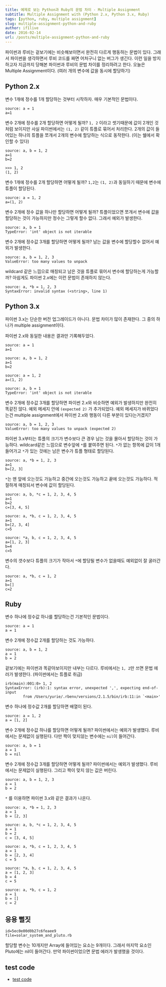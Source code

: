 ```yaml
---
title: 예제로 보는 Python과 Ruby의 문법 차이 - Multiple Assignment
subtitle: Multiple Assignment with (Python 2.x, Python 3.x, Ruby)
tags: [python, ruby, multiple assignment]
slug: multiple-assignment-python-and-ruby
author: if1live
date: 2016-02-14
url: /posts/multiple-assignment-python-and-ruby
---
```

파이썬과 루비는 겉보기에는 비슷해보이면서 완전히 다르게 행동하는 문법이 있다.
그래서 파이썬을 생각하면서 루비 코드를 짜면 어처구니 없는 버그가 생긴다.
이런 일을 방지하고자 지금까지 당해본 파이썬과 루비의 문법 차이를 정리하려고 한다.
오늘은 Multiple Assignment이다. (여러 개의 변수에 값을 동시에 할당하기)

## Python 2.x

변수 1개에 정수를 1개 할당하는 것부터 시작하자.
매우 기본적인 문법이다.
```
source: a = 1
a=1
```

변수 2개에 정수를 2개 할당하면 어떻게 될까?
``1, 2`` 이라고 썻기때문에 값이 2개인 것처럼 보이지만 사실 파이썬에서는 ``(1, 2)`` 같이 튜플로 묶어서 처리한다.
2개의 값이 들어있는 하나의 튜플을 쪼개서 2개의 변수에 할당하는 식으로 동작한다. (이는 쉘에서 확인할 수 있다)

```
source: a, b = 1, 2
a=1
b=2

>>> 1, 2
(1, 2)
```


변수 1개에 정수를 2개 할당하면 어떻게 될까?
``1,2``는 ``(1, 2)``과 동일하기 때문에 변수에 튜플이 할당된다.
```
source: a = 1, 2
a=(1, 2)
```

변수 2개에 정수 값을 하나만 할당하면 어떻게 될까?
튜플이었으면 쪼개서 변수에 값을 할당하는 것이 가능하지만 정수는 그렇게 할수 없다.
그래서 예외가 발생한다.

```
source: a, b = 1
TypeError: 'int' object is not iterable
```

변수 2개에 정수값 3개를 할당하면 어떻게 될까?
남는 값을 변수에 할당할수 없어서 예외가 발생한다.
```
source: a, b = 1, 2, 3
ValueError: too many values to unpack
```

wildcard 같은 느낌으로 매칭되고 남은 것을 튜플로 묶어서 변수에 할당하는게 가능할까?
아쉽게도 파이썬 2.x에는 이런 문법이 존재하지 않는다.
```
source: a, *b = 1, 2, 3
SyntaxError: invalid syntax (<string>, line 1)
```

## Python 3.x

파이썬 3.x는 단순한 버전 업그레이드가 아니다. 문법 차이가 많이 존재한다.
그 중의 하나가 multiple assignment이다.

파이썬 2.x와 동일한 내용은 결과만 기록해두었다.
```
source: a = 1
a=1

source: a, b = 1, 2
a=1
b=2

source: a = 1, 2
a=(1, 2)

source: a, b = 1
TypeError: 'int' object is not iterable
```

변수 2개에 정수값 3개를 할당하면 파이썬 2.x와 비슷하면 예외가 발생하지만 완전히 똑같진 않다.
예외 메세지 안에 ``(expected 2)`` 가 추가되었다.
예외 메세지가 바뀌었다는건 multiple assignment에서 파이썬 2.x와 행동이 다른 부분이 있다는거겠지?

```
source: a, b = 1, 2, 3
ValueError: too many values to unpack (expected 2)
```

파이썬 3.x부터는 튜플의 크기가 변수보다 큰 경우 남는 것을 몰아서 할당하는 것이 가능하다.
wildcard같은 느낌으로 변수앞에 ``*``를 붙여주면 된다.
``*``가 없는 항목에 값이 1개 들어가고 ``*``가 있는 것에는 남은 변수가 튜플 형태로 할당된다.
```
source: a, *b = 1, 2, 3
a=1
b=[2, 3]
```

``*``는 맨 앞에 오는것도 가능하고 중간에 오는것도 가능하고 끝에 오는것도 가능하다.
적절하게 매칭되서 변수에 값이 할당된다.

```
source: a, b, *c = 1, 2, 3, 4, 5
a=1
b=2
c=[3, 4, 5]

source: a, *b, c = 1, 2, 3, 4, 5
a=1
b=[2, 3, 4]
c=5

source: *a, b, c = 1, 2, 3, 4, 5
a=[1, 2, 3]
b=4
c=5
```

변수의 갯수보다 튜플의 크기가 작아서 ``*``에 할당될 변수가 없을때도 예외없이 잘 굴러간다.

```
source: a, *b, c = 1, 2
a=1
b=[]
c=2
```

## Ruby

변수 하나에 정수값 하나를 할당하는건 기본적인 문법이다.
```
source: a = 1
a = 1
```


변수 2개에 정수값 2개를 할당하는 것도 가능하다.
```
source: a, b = 1, 2
a = 1
b = 2
```

겉보기에는 파이썬과 똑같아보이지만 내부는 다르다.
루비에서는 ``1, 2``만 쓰면 문법 에러가 발생한다. (파이썬에서는 튜플로 취급)
```
irb(main):001:0> 1, 2
SyntaxError: (irb):1: syntax error, unexpected ',', expecting end-of-input
        from /Users/yurie/.rbenv/versions/2.1.5/bin/irb:11:in `<main>'
```

변수 하나에 정수값 2개를 할당하면 배열이 된다.
```
source: a = 1, 2
a = [1, 2]
```


변수 2개에 정수값 하나를 할당하면 어떻게 될까?
파이썬에서는 예외가 발생했다.
루비에서는 문제없이 실행된다. 다만 짝이 맞지않는 변수에는 ``nil``이 들어간다.
```
source: a, b = 1
a = 1
b = nil
```

변수 2개에 정수갑 3개를 할당하면 어떻게 될까?
파이썬에서는 예외가 발생했다.
루비에서는 문제없이 실행된다. 그리고 짝이 맞지 않는 값은 버린다.
```
source: a, b = 1, 2, 3
a = 1
b = 2
```

``*`` 를 이용하면 파이썬 3.x와 같은 결과가 나온다.

```
source: a, *b = 1, 2, 3
a = 1
b = [2, 3]

source: a, b, *c = 1, 2, 3, 4, 5
a = 1
b = 2
c = [3, 4, 5]

source: a, *b, c = 1, 2, 3, 4, 5
a = 1
b = [2, 3, 4]
c = 5

source: *a, b, c = 1, 2, 3, 4, 5
a = [1, 2, 3]
b = 4
c = 5

source: a, *b, c = 1, 2
a = 1
b = []
c = 2
```

## 응용 뻘짓

~~~maya:gist
id=5ec0e00d0b27c6feaee9
file=solar_system_and_pluto.rb
~~~

할당할 변수는 10개지만 Array에 들어있는 요소는 9개이다.
그래서 마지막 요소인 Pluto에는 nil이 들어간다.
만약 파이썬이었으면 문법 에러가 발생했을 것이다.

## test code
* [test code](https://github.com/if1live/libsora.so/tree/master/content/development/multiple-assignment-python-and-ruby)
